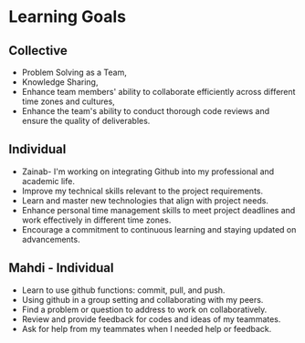 # Learning Goals

## Collective
- Problem Solving as a Team,
- Knowledge Sharing,
- Enhance team members' ability to collaborate efficiently across different time zones and cultures,
- Enhance the team's ability to conduct thorough code reviews and ensure the quality of deliverables.
## Individual
-  Zainab- I'm working on integrating Github into my professional and academic life. 
- Improve my technical skills relevant to the project requirements.
- Learn and master new technologies that align with project needs.
- Enhance personal time management skills to meet project deadlines and work effectively in different time zones.
- Encourage a commitment to continuous learning and staying updated on advancements.


## Mahdi - Individual
- Learn to use github functions: commit, pull, and push.
- Using github in a group setting and collaborating with my peers.
- Find a problem or question to address to work on collaboratively.
- Review and provide feedback for codes and ideas of my teammates.
- Ask for help from my teammates when I needed help or feedback.
